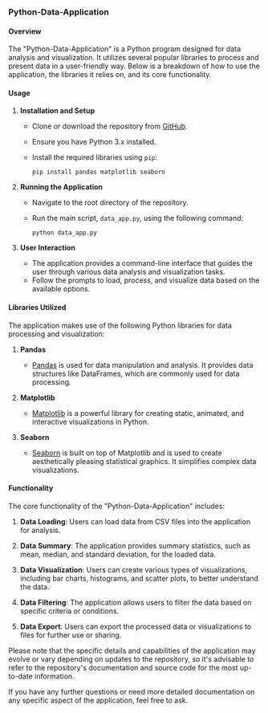 ### Python-Data-Application

#### Overview
The "Python-Data-Application" is a Python program designed for data analysis and visualization. It utilizes several popular libraries to process and present data in a user-friendly way. Below is a breakdown of how to use the application, the libraries it relies on, and its core functionality.

#### Usage

1. **Installation and Setup**
   - Clone or download the repository from [GitHub](https://github.com/rorukzz/Python-Data-Application).
   - Ensure you have Python 3.x installed.
   - Install the required libraries using `pip`:

     ```
     pip install pandas matplotlib seaborn
     ```

2. **Running the Application**
   - Navigate to the root directory of the repository.
   - Run the main script, `data_app.py`, using the following command:

     ```
     python data_app.py
     ```

3. **User Interaction**
   - The application provides a command-line interface that guides the user through various data analysis and visualization tasks.
   - Follow the prompts to load, process, and visualize data based on the available options.

#### Libraries Utilized

The application makes use of the following Python libraries for data processing and visualization:

1. **Pandas**
   - [Pandas](https://pandas.pydata.org/) is used for data manipulation and analysis. It provides data structures like DataFrames, which are commonly used for data processing.

2. **Matplotlib**
   - [Matplotlib](https://matplotlib.org/) is a powerful library for creating static, animated, and interactive visualizations in Python.

3. **Seaborn**
   - [Seaborn](https://seaborn.pydata.org/) is built on top of Matplotlib and is used to create aesthetically pleasing statistical graphics. It simplifies complex data visualizations.

#### Functionality

The core functionality of the "Python-Data-Application" includes:

1. **Data Loading**: Users can load data from CSV files into the application for analysis.

2. **Data Summary**: The application provides summary statistics, such as mean, median, and standard deviation, for the loaded data.

3. **Data Visualization**: Users can create various types of visualizations, including bar charts, histograms, and scatter plots, to better understand the data.

4. **Data Filtering**: The application allows users to filter the data based on specific criteria or conditions.

5. **Data Export**: Users can export the processed data or visualizations to files for further use or sharing.

Please note that the specific details and capabilities of the application may evolve or vary depending on updates to the repository, so it's advisable to refer to the repository's documentation and source code for the most up-to-date information.

If you have any further questions or need more detailed documentation on any specific aspect of the application, feel free to ask.
